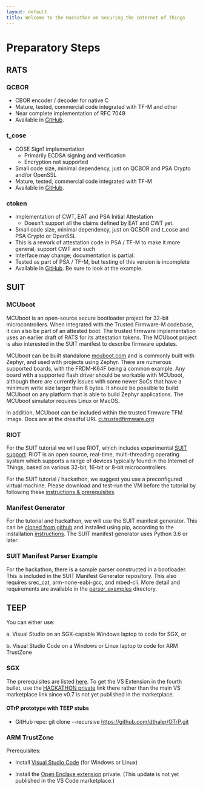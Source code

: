 ```yaml
---
layout: default
title: Welcome to the Hackathon on Securing the Internet of Things
---
```


# Preparatory Steps

## RATS

### QCBOR
 *  CBOR encoder / decoder for native C
 *  Mature, tested, commercial code integrated with TF-M and other
 *  Near complete implementation of RFC 7049
 *  Available in [GitHub](https://github.com/laurencelundblade/QCBOR).

### t_cose
 *  COSE Sign1 implementation
     *  Primarily ECDSA signing and verification
     *  Encryption not supported
 *  Small code size, minimal dependency, just on QCBOR and PSA Crypto and/or OpenSSL
 *  Mature, tested, commercial code integrated with TF-M
 *  Available in [GitHub](https://github.com/laurencelundblade/t_cose).

### ctoken
 *  Implementation of CWT, EAT and PSA Initial Attestation
     *  Doesn't support all the claims defined by EAT and CWT yet.
 *  Small code size, minimal dependency, just on QCBOR and t_cose and PSA Crypto or OpenSSL
 *  This is a rework of attestation code in PSA / TF-M to make it more general, support CWT and
    such
 *  Interface may change; documentation is partial.
 *  Tested as part of PSA / TF-M, but testing of this version is incomplete
 *  Available in [GitHub](https://github.com/laurencelundblade/ctoken). Be sure to look at the example.


## SUIT

### MCUboot

MCUboot is an open-source secure bootloader project for 32-bit microcontrollers. When
integrated with the Trusted Firmware-M codebase, it can also be part of an attested
boot. The trusted firmware implementation uses an earlier draft of RATS for its
attestation tokens. The MCUboot project is also interested in the SUIT manifest to
describe firmware updates.

MCUboot can be built standalone
[mcuboot.com](https://mcuboot.com/mcuboot/readme-zephyr.html) and is
commonly built with Zephyr, and used with projects using Zephyr. There are
numerous supported boards, with the FRDM-K64F being a common example. Any
board with a supported flash driver should be workable with MCUboot,
although there are currently issues with some newer SoCs that have a
minimum write size larger than 8 bytes. It should be possible to build
MCUboot on any platform that is able to build Zephyr applications. The
MCUboot simulator requires Linux or MacOS.

In addition, MCUboot can be included within the trusted firmware TFM image. Docs are
at the dreadful URL
[ci.trustedfirmware.org](https://ci.trustedfirmware.org/job/tf-m-build-test-nightly/lastSuccessfulBuild/artifact/build-docs/tf-m_documents/install/doc/user_guide/html/index.html)


### RIOT

For the SUIT tutorial we will use RIOT, which includes experimental [SUIT support](https://github.com/RIOT-OS/RIOT/tree/master/examples/suit_update).
RIOT is an open source, real-time, multi-threading operating system
which supports a range of devices typically found in the Internet of Things,
based on various 32-bit, 16-bit or 8-bit microcontrollers.

For the SUIT tutorial / hackathon, we suggest you use a preconfigured virtual
machine.
Please download and test-run the VM before the tutorial by following these [instructions & prerequisites](https://github.com/future-proof-iot/RIOT/wiki/SUIT-Tutorial-and-Hackathon-Berlin-2020).

### Manifest Generator

For the tutorial and hackathon, we will use the SUIT manifest generator. This can be [cloned from github](https://github.com/ARMmbed/suit-manifest-generator) and installed using pip, according to the installation [instructions](https://github.com/ARMmbed/suit-manifest-generator#installing). The SUIT manifest generator uses Python 3.6 or later.

### SUIT Manifest Parser Example

For the hackathon, there is a sample parser constructed in a bootloader. This is included in the SUIT Manifest Generator repository. This also requires srec_cat, arm-none-eabi-gcc, and mbed-cli. More detail and requirements are available in the [parser_examples](https://github.com/ARMmbed/suit-manifest-generator/tree/master/parser_examples) directory.

## TEEP

You can either use:

a. Visual Studio on an SGX-capable Windows laptop to code for SGX, or

b. Visual Studio Code on a Windows or Linux laptop to code for ARM TrustZone

### SGX

The prerequisites are listed [here](https://github.com/dthaler/openenclave/blob/feature.vsextension/new_platforms/docs/VisualStudioWindows.md).  To get the VS Extension in the fourth bullet, use the [HACKATHON private](https://1drv.ms/u/s!Aqj-Bj9PNivcnu9rlOlmiAVZz-jOtg?e=QlcO7t) link there rather than the main VS marketplace link since v0.7 is not yet published in the marketplace.

#### OTrP prototype with TEEP stubs

* GitHub repo: git clone --recursive https://github.com/dthaler/OTrP.git

### ARM TrustZone

Prerequisites:

* Install [Visual Studio Code](https://code.visualstudio.com/Download) (for Windows or Linux)

* Install the [Open Enclave extension](https://1drv.ms/u/s!Aqj-Bj9PNivcnu9qB7dKWBWvV0P0ng?e=rbyuav) private.
  (This update is not yet published in the VS Code marketplace.)
